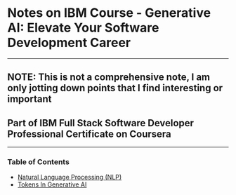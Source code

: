 # Notes on IBM Course - Generative AI: Elevate Your Software Development Career

---

## NOTE: This is not a comprehensive note, I am only jotting down points that I find interesting or important

## Part of IBM Full Stack Software Developer Professional Certificate on Coursera

---

### Table of Contents

- [Natural Language Processing (NLP)](NaturalLanguageProcessing.md)
- [Tokens In Generative AI](TokensInGenerativeAI.md)
